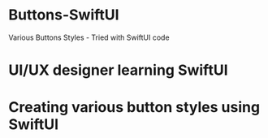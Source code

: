 # Buttons-SwiftUI
Various Buttons Styles - Tried with SwiftUI code
# UI/UX designer learning SwiftUI 
# Creating various button styles using SwiftUI

